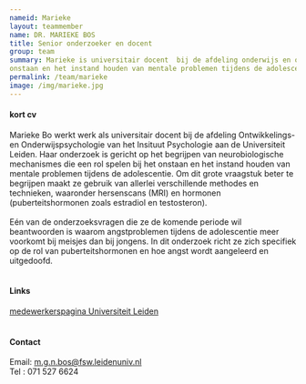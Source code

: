 ```yaml
---
nameid: Marieke
layout: teammember
name: DR. MARIEKE BOS
title: Senior onderzoeker en docent
group: team
summary: Marieke is universitair docent  bij de afdeling onderwijs en ontwikkelingspsychologie en gespecialiseerd in mechanismes die een rol spelen bij het 
onstaan en het instand houden van mentale problemen tijdens de adolescentie.
permalink: /team/marieke
image: /img/marieke.jpg
---
```


#### kort cv
Marieke Bo werkt werk als universitair docent bij de afdeling Ontwikkelings- en Onderwijspsychologie van het Insituut 
Psychologie aan de Universiteit Leiden. Haar onderzoek is gericht op het begrijpen van neurobiologische mechanismes die een rol spelen bij het 
onstaan en het instand houden van mentale problemen tijdens de adolescentie. Om dit grote vraagstuk beter te begrijpen maakt ze gebruik van allerlei 
verschillende methodes en technieken, waaronder hersenscans (MRI) en hormonen (puberteitshormonen zoals estradiol en testosteron). 
<br>
<br>
Eén van de onderzoeksvragen die ze de komende periode wil beantwoorden is waarom angstproblemen tijdens de adolescentie meer voorkomt bij meisjes dan bij jongens. 
In dit onderzoek richt ze zich specifiek op de rol van puberteitshormonen en hoe angst wordt aangeleerd en uitgedoofd. 
<br>
<br>

#### Links
[medewerkerspagina Universiteit Leiden](https://www.universiteitleiden.nl/medewerkers/marieke-bos#tab-1)
<br>
<br>

#### Contact
Email: m.g.n.bos@fsw.leidenuniv.nl
<br>
Tel : 071 527 6624



 
